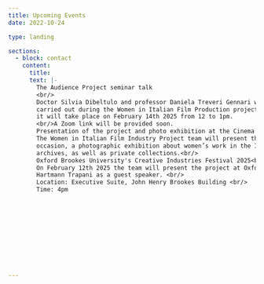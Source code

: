 ```yaml
---
title: Upcoming Events
date: 2022-10-24

type: landing

sections:    
  - block: contact
    content:
      title: 
      text: |-
        The Audience Project seminar talk
        <br/>
        Doctor Silvia Dibeltulo and professor Daniela Treveri Gennari will give a talk titled “Doing oral history beyond audiences.” The talk will focus on the oral history work 
        carried out during the Women in Italian Film Production project. The event will be hosted during the TAP (The Audience Project) seminar series at Oxford Brookes University, and 
        it will take place on February 14th 2025 from 12 to 1pm.
        <br/>A Zoom link will be provided soon.
        Presentation of the project and photo exhibition at the Cinema Ritrovato Festival 2025<br/>
        The Women in Italian Film Industry Project team will present the project at the 39th edition of the Cinema Ritrovato festival (June 21st-29th 2025) in Bologna. On the same     
        occasion, a photographic exhibition about women’s work in the Italian cinema, curated by the team, will be displayed. The photos will be sourced from different Italian 
        archives, as well as private collections.<br/>
        Oxford Brookes University's Creative Industries Festival 2025<br/>
        On February 12th 2025 the team will present the project at Oxford Brookes University during the Creative Industries Festival. The event will feature casting director Lilia 
        Hartmann Trapani as a guest speaker. <br/>
        Location: Executive Suite, John Henry Brookes Building <br/>
        Time: 4pm


    

     
       
        
      
        
        

--- 
```



